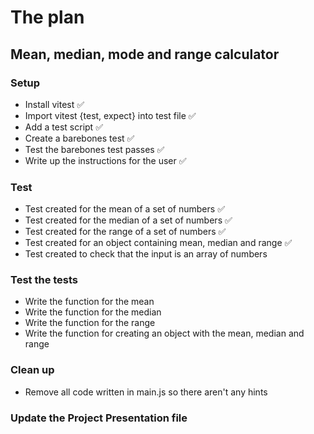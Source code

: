 # The plan

## Mean, median, mode and range calculator

### Setup

- Install vitest ✅
- Import vitest {test, expect} into test file ✅
- Add a test script ✅
- Create a barebones test ✅
- Test the barebones test passes ✅
- Write up the instructions for the user ✅

### Test

- Test created for the mean of a set of numbers ✅
- Test created for the median of a set of numbers ✅
- Test created for the range of a set of numbers ✅
- Test created for an object containing mean, median and range ✅
- Test created to check that the input is an array of numbers

### Test the tests

- Write the function for the mean
- Write the function for the median
- Write the function for the range
- Write the function for creating an object with the mean, median and range

### Clean up

- Remove all code written in main.js so there aren't any hints

### Update the Project Presentation file

